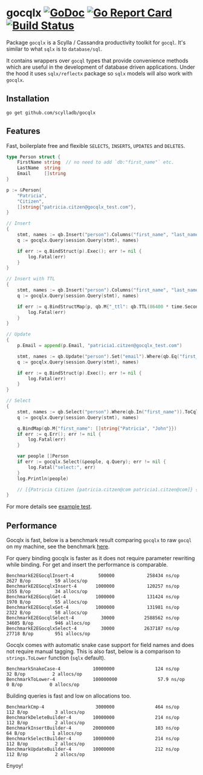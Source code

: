 # gocqlx [![GoDoc](http://img.shields.io/badge/go-documentation-blue.svg?style=flat-square)](http://godoc.org/github.com/scylladb/gocqlx) [![Go Report Card](https://goreportcard.com/badge/github.com/scylladb/gocqlx)](https://goreportcard.com/report/github.com/scylladb/gocqlx) [![Build Status](https://travis-ci.org/scylladb/gocqlx.svg?branch=master)](https://travis-ci.org/scylladb/gocqlx)

Package `gocqlx` is a Scylla / Cassandra productivity toolkit for `gocql`. It's 
similar to what `sqlx` is to `database/sql`.

It contains wrappers over `gocql` types that provide convenience methods which
are useful in the development of database driven applications.  Under the
hood it uses `sqlx/reflectx` package so `sqlx` models will also work with `gocqlx`.

## Installation

    go get github.com/scylladb/gocqlx

## Features

Fast, boilerplate free and flexible `SELECTS`, `INSERTS`, `UPDATES` and `DELETES`.

```go
type Person struct {
	FirstName string  // no need to add `db:"first_name"` etc.
	LastName  string
	Email     []string
}

p := &Person{
	"Patricia",
	"Citizen",
	[]string{"patricia.citzen@gocqlx_test.com"},
}

// Insert
{
    stmt, names := qb.Insert("person").Columns("first_name", "last_name", "email").ToCql()
    q := gocqlx.Query(session.Query(stmt), names)

    if err := q.BindStruct(p).Exec(); err != nil {
        log.Fatal(err)
    }
}

// Insert with TTL
{
    stmt, names := qb.Insert("person").Columns("first_name", "last_name", "email").TTL().ToCql()
    q := gocqlx.Query(session.Query(stmt), names)

    if err := q.BindStructMap(p, qb.M{"_ttl": qb.TTL(86400 * time.Second)}).Exec(); err != nil {
        log.Fatal(err)
    }
}

// Update
{
    p.Email = append(p.Email, "patricia1.citzen@gocqlx_test.com")

    stmt, names := qb.Update("person").Set("email").Where(qb.Eq("first_name"), qb.Eq("last_name")).ToCql()
    q := gocqlx.Query(session.Query(stmt), names)

    if err := q.BindStruct(p).Exec(); err != nil {
        log.Fatal(err)
    }
}

// Select
{
    stmt, names := qb.Select("person").Where(qb.In("first_name")).ToCql()
    q := gocqlx.Query(session.Query(stmt), names)

    q.BindMap(qb.M{"first_name": []string{"Patricia", "John"}})
    if err := q.Err(); err != nil {
        log.Fatal(err)
    }

    var people []Person
    if err := gocqlx.Select(&people, q.Query); err != nil {
        log.Fatal("select:", err)
    }
    log.Println(people)

    // [{Patricia Citizen [patricia.citzen@com patricia1.citzen@com]} {John Doe [johndoeDNE@gmail.net]}]
}
```

For more details see [example test](https://github.com/scylladb/gocqlx/blob/master/example_test.go).

## Performance

Gocqlx is fast, below is a benchmark result comparing `gocqlx` to raw `gocql` on
my machine, see the benchmark [here](https://github.com/scylladb/gocqlx/blob/master/benchmark_test.go).

For query binding gocqlx is faster as it does not require parameter rewriting 
while binding. For get and insert the performance is comparable.

```
BenchmarkE2EGocqlInsert-4         500000            258434 ns/op            2627 B/op         59 allocs/op
BenchmarkE2EGocqlxInsert-4       1000000            120257 ns/op            1555 B/op         34 allocs/op
BenchmarkE2EGocqlGet-4           1000000            131424 ns/op            1970 B/op         55 allocs/op
BenchmarkE2EGocqlxGet-4          1000000            131981 ns/op            2322 B/op         58 allocs/op
BenchmarkE2EGocqlSelect-4          30000           2588562 ns/op           34605 B/op        946 allocs/op
BenchmarkE2EGocqlxSelect-4         30000           2637187 ns/op           27718 B/op        951 allocs/op
```

Gocqlx comes with automatic snake case support for field names and does not 
require manual tagging. This is also fast, below is a comparison to 
`strings.ToLower` function (`sqlx` default).

```
BenchmarkSnakeCase-4            10000000               124 ns/op              32 B/op          2 allocs/op
BenchmarkToLower-4              100000000               57.9 ns/op             0 B/op          0 allocs/op
```

Building queries is fast and low on allocations too.

```
BenchmarkCmp-4                   3000000               464 ns/op             112 B/op          3 allocs/op
BenchmarkDeleteBuilder-4        10000000               214 ns/op             112 B/op          2 allocs/op
BenchmarkInsertBuilder-4        20000000               103 ns/op              64 B/op          1 allocs/op
BenchmarkSelectBuilder-4        10000000               214 ns/op             112 B/op          2 allocs/op
BenchmarkUpdateBuilder-4        10000000               212 ns/op             112 B/op          2 allocs/op
```

Enyoy!
